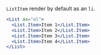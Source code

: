 `ListItem` render by default as an `li`.

```jsx
<List as="ol">
  <List.Item>Item 1</List.Item>
  <List.Item>Item 2</List.Item>
  <List.Item>Item 3</List.Item>
  <List.Item>Item 4</List.Item>
</List>
```